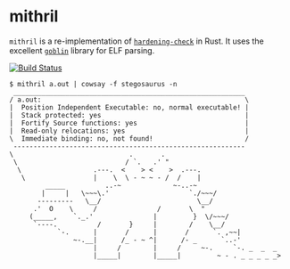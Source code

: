 mithril
=======

`mithril` is a re-implementation of [`hardening-check`](https://wiki.debian.org/Hardening#Validation) in Rust. It uses the excellent [`goblin`](https://crates.io/crates/goblin) library for ELF parsing.

[![Build Status](https://travis-ci.org/philipturnbull/mithril.svg?branch=master)](https://travis-ci.org/philipturnbull/mithril)

```
$ mithril a.out | cowsay -f stegosaurus -n
 __________________________________________________________
/ a.out:                                                   \
|  Position Independent Executable: no, normal executable! |
|  Stack protected: yes                                    |
|  Fortify Source functions: yes                           |
|  Read-only relocations: yes                              |
\  Immediate binding: no, not found!                       /
 ----------------------------------------------------------
\                             .       .
 \                           / `.   .' "
  \                  .---.  <    > <    >  .---.
   \                 |    \  \ - ~ ~ - /  /    |
         _____          ..-~             ~-..-~
        |     |   \~~~\.'                    `./~~~/
       ---------   \__/                        \__/
      .'  O    \     /               /       \  "
     (_____,    `._.'               |         }  \/~~~/
      `----.          /       }     |        /    \__/
            `-.      |       /      |       /      `. ,~~|
                ~-.__|      /_ - ~ ^|      /- _      `..-'
                     |     /        |     /     ~-.     `-. _  _  _
                     |_____|        |_____|         ~ - . _ _ _ _ _>
```
